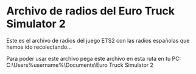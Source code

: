 # Archivo de radios del Euro Truck Simulator 2
Este es el archivo de radios del juego ETS2 con las radios españolas que hemos ido recolectando...

Para poder usar este archivo pega este archivo en esta ruta en tu PC:
C:\Users\%username%\Documents\Euro Truck Simulator 2